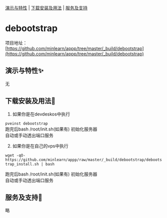 [演示与特性](#演示与特性) | [下载安装及用法](#下载安装及用法) | [服务及支持](#服务及支持)

debootstrap
=====

项目地址：[https://github.com/minlearn/appp/tree/master/_build/debootstrap](https://github.com/minlearn/appp/tree/master/_build/debootstrap)

演示与特性✨
-----


无



下载安装及用法📄
-----

1) 如果你是在devdeskos中执行  


```pveinst debootstrap```  
跑完后bash /root/init.sh(如果有) 初始化服务器  
自动或手动透出端口服务



2) 如果你是在自己的vps中执行


```wget -qO- https://github.com/minlearn/appp/raw/master/_build/debootstrap/debootstrap_install.sh | bash```  

跑完后bash /root/init.sh(如果有) 初始化服务器  
自动或手动透出端口服务


服务及支持👀
-----

略







